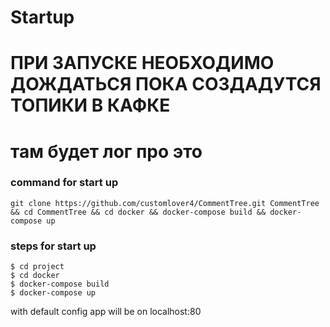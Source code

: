 # Startup

# ПРИ ЗАПУСКЕ НЕОБХОДИМО ДОЖДАТЬСЯ ПОКА СОЗДАДУТСЯ ТОПИКИ В КАФКЕ
# там будет лог про это

### command for start up
```
git clone https://github.com/customlover4/CommentTree.git CommentTree && cd CommentTree && cd docker && docker-compose build && docker-compose up
```

### steps for start up
```
$ cd project
$ cd docker
$ docker-compose build
$ docker-compose up
```

with default config app will be on localhost:80
